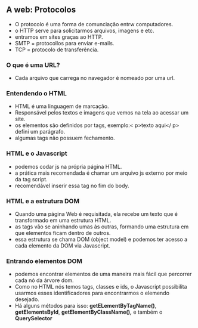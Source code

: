 ## A web: Protocolos

- O protocolo é uma forma de comunciação entrw computadores.
- o HTTP serve para solicitarmos arquivos, imagens e etc.
- entramos em sites graças ao HTTP.
- SMTP = protocollos para enviar e-mails.
- TCP = protocolo de transferência.

### O que é uma URL?

- Cada arquivo que carrega no navegador é nomeado por uma url.

### Entendendo o HTML

- HTML é uma linguagem de marcação.
- Responsável pelos textos e imagens que vemos na tela ao acessar um site.
- os elementos são definidos por tags, exemplo:< p>texto aqui</ p> defini um parágrafo.
- algumas tags não possuem fechamento.

### HTML e o Javascript

- podemos codar js na própria página HTML.
- a prática mais recomendada é chamar um arquivo js externo por meio da tag script.
- recomendável inserir essa tag no fim do body.

### HTML e a estrutura DOM

- Quando uma página Web é requisitada, ela recebe um texto que é transformado em uma estrutura HTML.
- as tags vão se aninhando umas às outras, formando uma estrutura em que elementos ficam dentro de outros.
- essa estrutura se chama DOM (object model) e podemos ter acesso a cada elemento da DOM via Javascript.

### Entrando elementos DOM

- podemos encontrar elementos de uma maneira mais fácil que percorrer cada nó da árvore dom.
- Como no HTML nós temos tags, classes e ids, o Javascript possibilita usarmos esses identificadores para encontrarmos o elemendo desejado.
- Há alguns métodos para isso: <strong>getELementByTagName()</strong>, <strong>getElementsById</strong>, <strong>getElementByClassName(),</strong> e também o <strong>QuerySelector</strong>